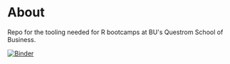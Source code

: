 # About

Repo for the tooling needed for R bootcamps at BU's Questrom School of Business.

[![Binder](https://mybinder.org/badge_logo.svg)](https://mybinder.org/v2/gh/Btibert3/qst-r-bootcamp/master)
